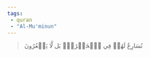 ```yaml
---
tags: 
 - quran 
 - "Al-Mu'minun"
---
```


> نُسَارِعُ لَهُمۡ فِي ٱلۡخَيۡرَٰتِۚ بَل لَّا يَشۡعُرُونَ
